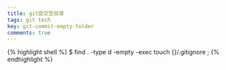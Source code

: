 ```yaml
---
title: git提交空目录
tags: git tech
key: git-commit-empty-folder
comments: true
---
```


{% highlight shell %}
$ find . -type d -empty -exec touch {}/.gitignore \;
{% endhighlight %}
